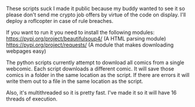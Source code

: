 These scripts suck I made it public because my buddy wanted to see it so please don't send me crypto job offers by virtue of the code on display.
I'll deploy a roflcopter in case of rule breaches.

If you want to run it you need to install the following modules:
https://pypi.org/project/beautifulsoup4/ (A HTML parsing module)
https://pypi.org/project/requests/ (A module that makes downloading webpages easy)

The python scripts currently attempt to download all comics from a single webcomic. Each script downloads a different comic. It will save those comics in a folder in the same location as the script. If there are errors it will write them out to a file in the same location as the script.

Also, it's multithreaded so it is pretty fast. I've made it so it will have 16 threads of execution.
